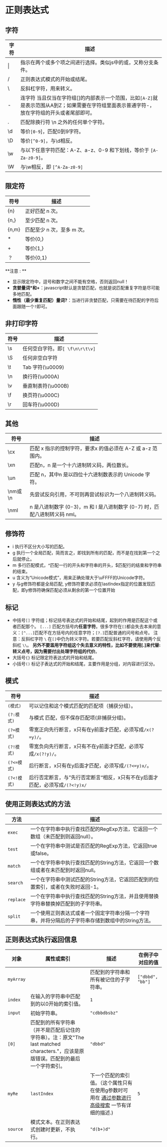 # 正则表达式


## 字符

| 字符   | 描述                                       |
| ---- | ---------------------------------------- |
| \|   | 指示在两个或多个项之间进行选择。类似js中的或，又称分支条件。          |
| /    | 正则表达式模式的开始或结尾。                           |
| \    | 反斜杠字符，用来转义。                              |
| -    | 连字符 当且仅当在字符组[]的内部表示一个范围，比如`[A-Z]`就是表示范围从A到Z；如果需要在字符组里面表示普通字符-，放在字符组的开头或者尾部即可。 |
| .    | 匹配除换行符 \n 之外的任何单个字符。                     |
| \d   | 等价`[0-9`]，匹配0到9字符。                       |
| \D   | 等价`[^0-9]`，与\d相反。                        |
| \w   | 与以下任意字符匹配：A-Z、a-z、0-9 和下划线，等价于 `[A-Za-z0-9]`。 |
| \W   | 与\w相反，即 `[^A-Za-z0-9]`                   |



## 限定符

| 符号    | 描述               |
| ----- | ---------------- |
| {n}   | 正好匹配 n 次。        |
| {n,}  | 至少匹配 n 次。        |
| {n,m} | 匹配至少 n 次，至多 m 次。 |
| *     | 等价{0,}           |
| +     | 等价{1,}           |
| ？     | 等价{0,1}          |

 **注意 : **

- 显示限定符中，逗号和数字之间不能有空格，否则返回null！
- **贪婪量词\*和+**：javascript默认是贪婪匹配，也就是说匹配重复字符是尽可能多地匹配。
- **惰性（最少重复匹配）量词?**：当进行非贪婪匹配，只需要在待匹配的字符后面跟随一个`?`即可。




## 非打印字符

| 符号   | 描述                      |
| ---- | ----------------------- |
| \s   | 任何空白字符。即`[ \f\n\r\t\v]` |
| \S   | 任何非空白字符                 |
| \t   | Tab 字符(\u0009)          |
| \n   | 换行符(\u000A)             |
| \v   | 垂直制表符(\u000B)           |
| \f   | 换页符(\u000C)             |
| \r   | 回车符(\u000D)             |



## 其他

| 符号      | 描述                                       |
| ------- | ---------------------------------------- |
| \cx     | 匹配 x 指示的控制字符，要求x 的值必须在 A-Z 或 a-z 范围内。    |
| \xn     | 匹配n，n 是一个十六进制转义码，两位数长。                   |
| \un     | 匹配 n，其中n 是以四位十六进制数表示的 Unicode 字符。        |
| \nm或 \n | 先尝试反向引用，不可则再尝试标识为一个八进制转义码。               |
| \nml    | n 是八进制数字 (0-3)，m 和 l 是八进制数字 (0-7) 时，匹配八进制转义码 nml。 |



## 修饰符

- i 执行不区分大小写的匹配。
- g 执行一个全局匹配，简而言之，即找到所有的匹配，而不是在找到第一个之后就停止。
- m 多行匹配模式，^匹配一行的开头和字符串的开头，$匹配行的结束和字符串的结束。
- u 含义为“Unicode模式”，用来正确处理大于\uFFFF的Unicode字符。
- y 与g修饰符都是全局匹配, y修饰符要求必须在lastIndex指定的位置发现匹配，即y修饰符确保匹配必须从剩余的第一个位置开始








## 标记

- 中括号`[]` 字符组；标记括号表达式的开始和结尾，起到的作用是匹配这个或者匹配那个。
  `[...]` 匹配方括号内**任意字符**。很多字符在`[]`都会失去本来的意义：`[^...]`匹配不在方括号内的任意字符；`[?.]`匹配普通的问号和点号。
  注意：反斜杠字符 `\` 在`[]`中仍为转义字符。若要匹配反斜杠字符，请使用两个反斜杠 `\\`。
  **另外不要滥用字符组这个失去意义的特性，比如不要使用[.]来代替\:转义点号，因为需要付出处理字符组的代价**。
- 大括号`{}` 标记限定符表达式的开始和结尾。
- 小括号`()` 标记子表达式的开始和结尾，主要作用是分组，对内容进行区分。





## 模式

| 符号        | 描述                                       |
| --------- | ---------------------------------------- |
| `(模式)`    | 可以记住和这个模式匹配的匹配项（捕获分组）。                   |
| `(?:模式)`  | 与模式 匹配，但不保存匹配项(非捕获分组)。                   |
| `(?=模式)`  | 零宽正向先行断言，x只有在y前面才匹配，必须写成`/x(?=y)/`。      |
| `(?!模式)`  | 零宽负向先行断言，x只有不在y前面才匹配，必须写成`/x(?!y)/`。     |
| `(?<=模式)` | 后行断言，x只有在y后面才匹配，必须写成`/(?<=y)x/`。         |
| `(?<!模式)` | 后行否定断言，与”先行否定断言“相反，x只有不在y后面才匹配，必须写成`/(?<!y)x/` |



## 使用正则表达式的方法

| 方法        | 描述                                       |
| --------- | ---------------------------------------- |
| `exec`    | 一个在字符串中执行查找匹配的RegExp方法，它返回一个数组（未匹配到则返回null）。 |
| `test`    | 一个在字符串中测试是否匹配的RegExp方法，它返回true或false。    |
| `match`   | 一个在字符串中执行查找匹配的String方法，它返回一个数组或者在未匹配到时返回null。 |
| `search`  | 一个在字符串中测试匹配的String方法，它返回匹配到的位置索引，或者在失败时返回-1。 |
| `replace` | 一个在字符串中执行查找匹配的String方法，并且使用替换字符串替换掉匹配到的子字符串。 |
| `split`   | 一个使用正则表达式或者一个固定字符串分隔一个字符串，并将分隔后的子字符串存储到数组中的String方法。 |



## 正则表达式执行返回信息

| 对象        | 属性或索引                                    | 描述                                       | 在例子中对应的值         |
| --------- | ---------------------------------------- | ---------------------------------------- | ---------------- |
| `myArray` |                                          | 匹配到的字符串和所有被记住的子字符串。                      | `["dbbd", "bb"]` |
| `index`   | 在输入的字符串中匹配到的以0开始的索引值。                    | `1`                                      |                  |
| `input`   | 初始字符串。                                   | `"cdbbdbsbz"`                            |                  |
| `[0]`     | 匹配到的所有字符串（并不是匹配后记住的字符串）。注：原文"The last matched characters."，应该是原版错误。匹配到的最后一个字符索引。 | `"dbbd"`                                 |                  |
| `myRe`    | `lastIndex`                              | 下一个匹配的索引值。（这个属性只有在使用g参数时可用在 [通过参数进行高级搜索](https://developer.mozilla.org/zh-CN/docs/Web/JavaScript/Guide/Regular_Expressions#.E9.80.9A.E8.BF.87.E5.8F.82.E6.95.B0.E8.BF.9B.E8.A1.8C.E9.AB.98.E7.BA.A7.E6.90.9C.E7.B4.A2) 一节有详细的描述.) | `5`              |
| `source`  | 模式文本。在正则表达式创建时更新，不执行。                    | `"d(b+)d"`                               |                  |